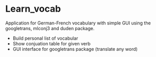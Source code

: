 # Learn_vocab
Application for German-French vocabulary with simple GUI using the googletrans, mlconj3 and duden package.
- Build personal list of vocabular
- Show conjuation table for given verb
- GUI interface for googletrans package (translate any word)
